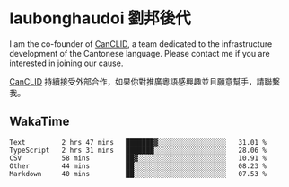 # laubonghaudoi 劉邦後代

I am the co-founder of [CanCLID](https://github.com/CanCLID), a team dedicated to the infrastructure development of the Cantonese language. Please contact me if you are interested in joining our cause.

[CanCLID](https://github.com/CanCLID) 持續接受外部合作，如果你對推廣粵語感興趣並且願意幫手，請聯繫我。


## WakaTime

<!--START_SECTION:waka-->
```text
Text         2 hrs 47 mins   ███████▓░░░░░░░░░░░░░░░░░   31.01 % 
TypeScript   2 hrs 31 mins   ███████░░░░░░░░░░░░░░░░░░   28.06 % 
CSV          58 mins         ██▓░░░░░░░░░░░░░░░░░░░░░░   10.91 % 
Other        44 mins         ██░░░░░░░░░░░░░░░░░░░░░░░   08.23 % 
Markdown     40 mins         ██░░░░░░░░░░░░░░░░░░░░░░░   07.53 % 
```
<!--END_SECTION:waka-->
